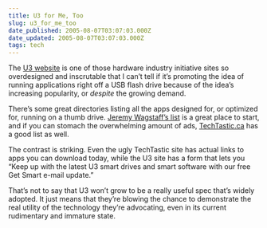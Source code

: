 ```yaml
---
title: U3 for Me, Too
slug: u3_for_me_too
date_published: 2005-08-07T03:07:03.000Z
date_updated: 2005-08-07T03:07:03.000Z
tags: tech
---
```


The [U3 website](http://www.u3.com/) is one of those hardware industry initiative sites so overdesigned and inscrutable that I can’t tell if it’s promoting the idea of running applications right off a USB flash drive because of the idea’s increasing popularity, or *despite* the growing demand.

There’s some great directories listing all the apps designed for, or optimized for, running on a thumb drive. [Jeremy Wagstaff’s list](http://loosewire.typepad.com/blog/2005/03/a_directory_of_.html) is a great place to start, and if you can stomach the overwhelming amount of ads, [TechTastic.ca](http://www.techtastic.ca/articles/portable.html) has a good list as well.

The contrast is striking. Even the ugly TechTastic site has actual links to apps you can download today, while the U3 site has a form that lets you “Keep up with the latest U3 smart drives and smart software with our free Get Smart e-mail update.”

That’s not to say that U3 won’t grow to be a really useful spec that’s widely adopted. It just means that they’re blowing the chance to demonstrate the real utility of the technology they’re advocating, even in its current rudimentary and immature state.
